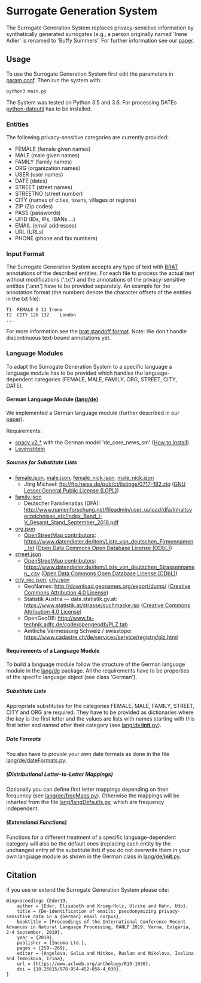 # Surrogate Generation System

The Surrogate Generation System replaces privacy-sensitive information by synthetically generated surrogates (e.g., a person originally named 'Irene Adler' is renamed to 'Buffy Summers'. For further information see our [paper](https://www.aclweb.org/anthology/R19-1030/).

## Usage

To use the Surrogate Generation System first edit the parameters in [param.conf](param.conf).
Then run the system with: 

```
python3 main.py
```
The System was tested on Python 3.5 and 3.6. For processing DATEs [python-dateutil](https://pypi.org/project/python-dateutil/) has to be installed.

### Entities
The following privacy-sensitive categories are currently provided:
- FEMALE (female given names)
- MALE (male given names)
- FAMILY (family names)
- ORG (organization names)
- USER (user names)
- DATE (dates)
- STREET (street names)
- STREETNO (street number)
- CITY (names of cities, towns, villages or regions)
- ZIP (Zip codes)
- PASS (passwords)
- UFID (IDs, IPs, IBANs ...)
- EMAIL (email addresses)
- URL (URLs)
- PHONE (phone and fax numbers)

### Input Format
The Surrogate Generation System accepts any type of text with [BRAT](https://brat.nlplab.org/) annotations of the described entities. For each file to process the actual text without modifications ('.txt') and the annotations of the privacy-sensitive entities ('.ann') have to be provided separately. An example for the annotation format (the numbers denote the character offsets of the entities in the txt file): 
```
T1	FEMALE 6 11	Irene
T2	CITY 126 132	London
...
```
For more information see the [brat standoff format](https://brat.nlplab.org/standoff.html). 
Note: We don't handle discontinuous text-bound annotations yet.

### Language Modules
To adapt the Surrogate Generation System to a specific language a language module has to be provided which handles the language-dependent categories (FEMALE, MALE, FAMILY, ORG, STREET, CITY, DATE).

#### German Language Module ([lang/de](lang/de))
We implemented a German language module (further described in our [paper](https://www.aclweb.org/anthology/R19-1030)).

Requirements:
- [spacy v2.*](https://spacy.io/) with the German model 'de\_core\_news\_sm' ([How to install](https://spacy.io/usage))
- [Levenshtein](https://github.com/ztane/python-Levenshtein/)

##### Sources for Substitute Lists
- [female.json](lang/de/subLists/female.json), [male.json](lang/de/subLists/male.json), [female_nick.json](lang/de/subLists/female_nick.json), [male_nick.json](lang/de/subLists/male_nick.json)
   - Jörg Michael: <ftp://ftp.heise.de/pub/ct/listings/0717-182.zip> ([GNU Lesser General Public License (LGPL)](https://www.gnu.org/licenses/lgpl-3.0))
- [family.json](lang/de/subLists/family.json)
   - Deutscher Familienatlas (DFA): <http://www.namenforschung.net/fileadmin/user_upload/dfa/Inhaltsverzeichnisse_etc/Index_Band_I-V_Gesamt_Stand_September_2016.pdf>
- [org.json](lang/de/subLists/org.json)
   - [OpenStreetMap contributors](http://www.openstreetmap.org/): <https://www.datendieter.de/item/Liste_von_deutschen_Firmennamen_.txt> ([Open Data Commons Open Database License (ODbL)](https://opendatacommons.org/licenses/odbl/))
- [street.json](lang/de/subLists/street.json)
   - [OpenStreetMap contributors](http://www.openstreetmap.org/): <https://www.datendieter.de/item/Liste_von_deutschen_Strassennamen_.csv> ([Open Data Commons Open Database License (ODbL)](https://opendatacommons.org/licenses/odbl/))
- [city_rec.json](lang/de/subLists/city_rec.json), [city.json](lang/de/subLists/city.json)
   - GeoNames: <http://download.geonames.org/export/dump/> ([Creative Commons Attribution 4.0 License](https://creativecommons.org/licenses/by/4.0/))
   - Statistik Austria — data.statistik.gv.at: <https://www.statistik.at/strasse/suchmaske.jsp> ([Creative Commons Attribution 4.0 License](https://creativecommons.org/licenses/by/4.0/))
   - OpenGeoDB: <http://www.fa-technik.adfc.de/code/opengeodb/PLZ.tab>
   - Amtliche Vermessung Schweiz / swisstopo: <https://www.cadastre.ch/de/services/service/registry/plz.html>


#### Requirements of a Language Module
To build a language module follow the structure of the German language module in the [lang/de](lang/de) package. All the requirements have to be properties of the specific language object (see class 'German').

##### Substitute Lists
Appropriate substitutes for the categories FEMALE, MALE, FAMILY, STREET, CITY and ORG are required. They have to be provided as dictionaries where the key is the first letter and the values are lists with names starting with this first letter and named after their category (see [lang/de/__init__.py](lang/de/__init__.py)).

##### Date Formats
You also have to provide your own date formats as done in the file [lang/de/dateFormats.py](lang/de/dateFormats.py).

##### (Distributional Letter-to-Letter Mappings)
Optionally you can define first letter mappings depending on their frequency (see [lang/de/freqMaps.py](lang/de/freqMaps.py)). Otherwise the mappings will be inherted from the file [lang/langDefaults.py](lang/langDefaults.py), which are frequency independent.

##### (Extensional Functions)
Functions for a different treatment of a specific language-dependent category will also be the default ones (replacing each entity by the unchanged entry of the substitute list) if you do not overwrite them in your own language module as shown in the German class in [lang/de/__init__.py](lang/de/__init__.py).


## Citation

If you use or extend the Surrogate Generation System please cite:

```
@inproceedings {Eder19,
	author = {Eder, Elisabeth and Krieg-Holz, Ulrike and Hahn, Udo},
	title = {De-identification of emails: pseudonymizing privacy-sensitive data in a {German} email corpus},
	booktitle = {Proceedings of the International Conference Recent Advances in Natural Language Processing, RANLP 2019. Varna, Bulgaria, 2-4 September, 2019},
	year = {2019},
	publisher = {Incoma Ltd.},
	pages = {259--269},
	editor = {Angelova, Galia and Mitkov, Ruslan and Nikolova, Ivelina and Temnikova, Irina},
    url = {https://www.aclweb.org/anthology/R19-1030},
    doi = {10.26615/978-954-452-056-4_030},
}
```
